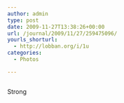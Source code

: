 ```yaml
---
author: admin
type: post
date: 2009-11-27T13:38:26+00:00
url: /journal/2009/11/27/259475096/
yourls_shorturl:
  - http://lobban.org/i/1u
categories:
  - Photos

---
```

<div class="figure">
  <img src="http://andy.lobban.org/photo/1280/259475096/1/tumblr_ktrsk2dQkp1qzrl7b" alt="" />
</div>

Strong